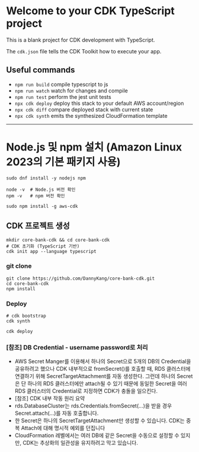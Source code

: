 
# Welcome to your CDK TypeScript project

This is a blank project for CDK development with TypeScript.

The `cdk.json` file tells the CDK Toolkit how to execute your app.

## Useful commands

* `npm run build`   compile typescript to js
* `npm run watch`   watch for changes and compile
* `npm run test`    perform the jest unit tests
* `npx cdk deploy`  deploy this stack to your default AWS account/region
* `npx cdk diff`    compare deployed stack with current state
* `npx cdk synth`   emits the synthesized CloudFormation template



----

# Node.js 및 npm 설치 (Amazon Linux 2023의 기본 패키지 사용)
```
sudo dnf install -y nodejs npm

node -v  # Node.js 버전 확인
npm -v   # npm 버전 확인

sudo npm install -g aws-cdk

```

## CDK 프로젝트 생성

```
mkdir core-bank-cdk && cd core-bank-cdk
# CDK 초기화 (TypeScript 기반)
cdk init app --language typescript

```

### git clone
```
git clone https://github.com/DannyKang/core-bank-cdk.git
cd core-bank-cdk
npm install

```


### Deploy

```
# cdk bootstrap 
cdk synth

cdk deploy
```

### [참조] DB Credential - username password로 처리
- AWS Secret Manger를 이용해서 하나의 Secret으로 5개의 DB의 Credential을 공유하려고 했으나 CDK 내부적으로 fromSecret()를 호출할 때, RDS 클러스터에 연결하기 위해 SecretTargetAttachment를 자동 생성한다. 그런데 하나의 Secret은 단 하나의 RDS 클러스터에만 attach될 수 있기 때문에 동일한 Secret을 여러 RDS 클러스터의 Credential로 지정하면 CDK가 충돌을 일으킨다.
- [참조] CDK 내부 작동 원리 요약
- rds.DatabaseCluster는 rds.Credentials.fromSecret(...)을 받을 경우 Secret.attach(...)를 자동 호출합니다.
- 한 Secret은 하나의 SecretTargetAttachment만 생성할 수 있습니다. CDK는 중복 Attach에 대해 명시적 예외를 던집니다
- CloudFormation 레벨에서는 여러 DB에 같은 Secret을 수동으로 설정할 수 있지만, CDK는 추상화의 일관성을 유지하려고 막고 있습니다.
